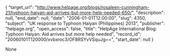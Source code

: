 {
  "target_url": "http://www.helpage.org/blogs/rosaleen-cunningham-21/typhoon-haiyan-aid-arrives-but-more-help-needed-650/", 
  "description": null, 
  "end_date": null, 
  "date": "2006-01-01T12:00:00", 
  "slug": 4350, 
  "subject": "UK response to Typhoon Haiyan (Philippines) 2013", 
  "publisher": "helpage.org", 
  "open_access": false, 
  "title": "HelpAge International Blog: Typhoon Haiyan: Aid arrives but more help needed", 
  "record_id": "20060101T120000/xvbxroc3/OF8RSYvVSquJg==", 
  "start_date": null
}

None